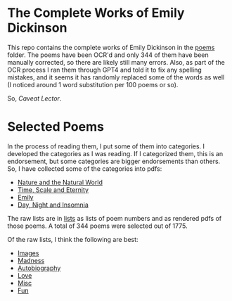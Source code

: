 # The Complete Works of Emily Dickinson

This repo contains the complete works of Emily Dickinson in the [poems](./poems/) folder. The poems have been OCR'd and only 344 of them have been manually corrected, so there are likely still many errors. Also, as part of the OCR process I ran them through GPT4 and told it to fix any spelling mistakes, and it seems it has randomly replaced some of the words as well (I noticed around 1 word substitution per 100 poems or so).

So, *Caveat Lector*.

# Selected Poems

In the process of reading them, I put some of them into categories. I developed the categories as I was reading. If I categorized them, this is an endorsement, but some categories are bigger endorsements than others. So, I have collected some of the categories into pdfs:
- [Nature and the Natural World](./selected_poems/emily_on_nature.pdf)
- [Time, Scale and Eternity](./selected_poems/emily_on_time.pdf)
- [Emily](./selected_poems/emily_on_emily.pdf)
- [Day, Night and Insomnia](./selected_poems/emily_on_day_and_night.pdf)

The raw lists are in [lists](./lists/) as lists of poem numbers and as rendered pdfs of those poems. A total of 344 poems were selected out of 1775.

Of the raw lists, I think the following are best:
- [Images](./lists/Images.pdf)
- [Madness](./lists/Madness.pdf)
- [Autobiography](./lists/Autobiography.pdf)
- [Love](./lists/Love.pdf)
- [Misc](./lists/Misc.pdf)
- [Fun](./lists/Fun.pdf)
